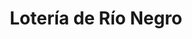 ---
title: "Lotería de Río Negro"
url: /general-fernandez-oro/loteria-de-rio-negro/
shop: Lotterie
---